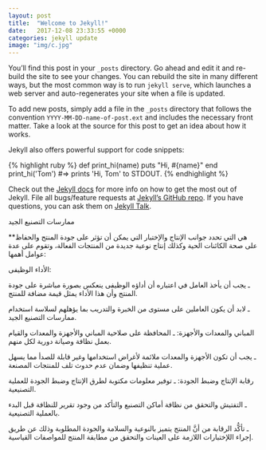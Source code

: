 ```yaml
---
layout: post
title:  "Welcome to Jekyll!"
date:   2017-12-08 23:33:55 +0000
categories: jekyll update
image: "img/c.jpg"
---
```






You’ll find this post in your `_posts` directory. Go ahead and edit it and re-build the site to see your changes. You can rebuild the site in many different ways, but the most common way is to run `jekyll serve`, which launches a web server and auto-regenerates your site when a file is updated.

To add new posts, simply add a file in the `_posts` directory that follows the convention `YYYY-MM-DD-name-of-post.ext` and includes the necessary front matter. Take a look at the source for this post to get an idea about how it works.

Jekyll also offers powerful support for code snippets:

{% highlight ruby %}
def print_hi(name)
  puts "Hi, #{name}"
end
print_hi('Tom')
#=> prints 'Hi, Tom' to STDOUT.
{% endhighlight %}

Check out the [Jekyll docs][jekyll-docs] for more info on how to get the most out of Jekyll. File all bugs/feature requests at [Jekyll’s GitHub repo][jekyll-gh]. If you have questions, you can ask them on [Jekyll Talk][jekyll-talk].

[jekyll-docs]: https://jekyllrb.com/docs/home
[jekyll-gh]:   https://github.com/jekyll/jekyll
[jekyll-talk]: https://talk.jekyllrb.com/


ممارسات التصنيع الجيد

**هي التي تحدد جوانب الإنتاج والإختبار التي يمكن أن تؤثر على جودة المنتج
والحفاظ على صحة الكائنات الحية وكذلك إنتاج نوعية جديدة من المنتجات
الفعالة، وتقوم على عدة عوامل أهمها:

الأداء الوظيفى:

ـ يجب أن يأخذ العامل في اعتباره أن أداؤه الوظيفى ينعكس بصورة مباشرة على جودة
المنتج وأن هذا الأداء يمثل قيمة مضافة للمنتج.

ـ لابد أن يكون العاملين على مستوى من الخبرة والتدريب بما يؤهلهم لسلاسة استخدام
ممارسات التصنيع الجيد.

المباني والمعدات والأجهزة:
ـ المحافظة على صلاحية المباني والأجهزة والمعدات والقيام بعمل نظافة وصيانة دورية
لكل منهم.

ـ يجب أن تكون الأجهزة والمعدات ملائمة لأغراض استخدامها وغير قابلة للصدأ مما
يسهل عملية تنظيفها وضمان عدم حدوث تلف للمنتجات المصنعة.

رقابة الإنتاج وضبط الجودة:
ـ توفير معلومات مكتوبة لطرق الإنتاج وضبط الجودة للعملية التصنيعية.

ـ التفتيش والتحقق من نظافة أماكن التصنيع والتأكد من وجود تقرير للنظافة قبل البدء
بالعملية التصنيعية.

ـ تأكُّد الرقابة من أنَّ المنتج يتميز بالنوعية والسلامة والجودة المطلوبة وذلك عن طريق
إجراء اللإختبارات اللازمة على العينات والتحقق من مطابقة المنتج للمواصفات القياسية.